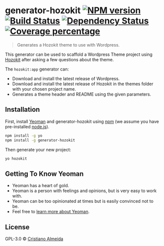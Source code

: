 # generator-hozokit [![NPM version][npm-image]][npm-url] [![Build Status][travis-image]][travis-url] [![Dependency Status][daviddm-image]][daviddm-url] [![Coverage percentage][coveralls-image]][coveralls-url]
> Generates a Hozokit theme to use with Wordpress.

This generator can be used to scaffold a Wordpress Theme project using [Hozokit](https://github.com/csalmeida/hozokit) after asking a few questions about the theme.

The `hozokit:app` generator can:

- Download and install the latest release of Wordpress.
- Download and install the latest release of Hozokit in the themes folder with your chosen project name.
- Generates a theme header and README using the given parameters.

## Installation

First, install [Yeoman](http://yeoman.io) and generator-hozokit using [npm](https://www.npmjs.com/) (we assume you have pre-installed [node.js](https://nodejs.org/)).

```bash
npm install -g yo
npm install -g generator-hozokit
```

Then generate your new project:

```bash
yo hozokit
```

## Getting To Know Yeoman

 * Yeoman has a heart of gold.
 * Yeoman is a person with feelings and opinions, but is very easy to work with.
 * Yeoman can be too opinionated at times but is easily convinced not to be.
 * Feel free to [learn more about Yeoman](http://yeoman.io/).

## License

GPL-3.0 © [Cristiano Almeida](https://www.csalmeida.com)


[npm-image]: https://badge.fury.io/js/generator-hozokit.svg
[npm-url]: https://npmjs.org/package/generator-hozokit
[travis-image]: https://travis-ci.com/csalmeida/generator-hozokit.svg?branch=master
[travis-url]: https://travis-ci.com/csalmeida/generator-hozokit
[daviddm-image]: https://david-dm.org/csalmeida/generator-hozokit.svg?theme=shields.io
[daviddm-url]: https://david-dm.org/csalmeida/generator-hozokit
[coveralls-image]: https://coveralls.io/repos/csalmeida/generator-hozokit/badge.svg
[coveralls-url]: https://coveralls.io/r/csalmeida/generator-hozokit
